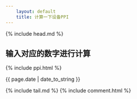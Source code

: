 ```yaml
---
    layout: default
    title: 计算一下设备PPI
---
```


{% include head.md %}

## 输入对应的数字进行计算

{% include ppi.html %}

{{ page.date | date_to_string }}

{% include tail.md %}
{% include comment.html %}

